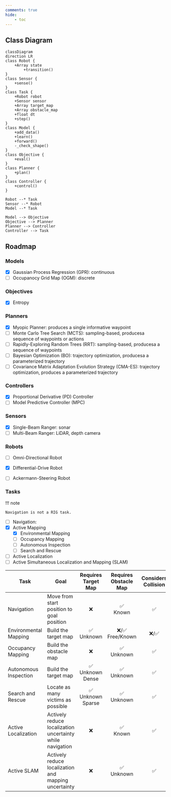 ```yaml
---
comments: true
hide:
    - toc
---
```


## Class Diagram

``` mermaid
classDiagram
direction LR
class Robot {
    +Array state
        +transition()
}
class Sensor {
    +sense()
}
class Task {
    +Robot robot
    +Sensor sensor
    +Array target_map
    +Array obstacle_map
    +float dt
    +step()
}
class Model {
    +add_data()
    +learn()
    +forward()
    -_check_shape()
}
class Objective {
    +eval()
}
class Planner {
    +plan()
}
class Controller {
    +control()
}

Robot --* Task
Sensor --* Robot
Model --* Task

Model --> Objective
Objective --> Planner
Planner --> Controller
Controller --> Task
```

## Roadmap

### Models

- [x] Gaussian Process Regression (GPR): continuous
- [ ] Occupanocy Grid Map (OGM): discrete

### Objectives

- [x] Entropy

### Planners

- [x] Myopic Planner: produces a single informative waypoint
- [ ] Monte Carlo Tree Search (MCTS): sampling-based, producesa sequence of waypoints or actions
- [ ] Rapidly-Exploring Random Trees (RRT): sampling-based, producesa a sequence of waypoints
- [ ] Bayesian Optimization (BO): trajectory optimization, producesa a parameterized trajectory
- [ ] Covariance Matrix Adaptation Evolution Strategy (CMA-ES): trajectory optimization, produces a parameterized trajectory

### Controllers

- [x] Proportional Derivative (PD) Controller
- [ ] Model Predictive Controller (MPC)

### Sensors

- [x] Single-Beam Ranger: sonar
- [ ] Multi-Beam Ranger: LiDAR, depth camera

### Robots

- [ ] Omni-Directional Robot
- [x] Differential-Drive Robot
- [ ] Ackermann-Steering Robot


### Tasks

!!! note

    Navigation is not a RIG task.

- [ ] Navigation:
- [x] Active Mapping
    - [x] Environmental Mapping
    - [ ] Occupancy Mapping
    - [ ] Autonomous Inspection
    - [ ] Search and Rescue
- [ ] Active Localization
- [ ] Active Simultaneous Localization and Mapping (SLAM)

| Task | Goal | Requires Target Map | Requires Obstacle Map | Considers Collision | Localization Algorithm | Mapping Algorithm |
| ---- | ---- | :-----------------: | :-------------------: | :-----------------: | :--------------------: | :---------------: |
| Navigation | Move from start position to goal position | ❌ | ✅ </br> Known | ✅ | ❌ | ❌ |
| Environmental Mapping | Build the target map | ✅ </br> Unknown | ❌/✅ <br/> Free/Known | ❌/✅ | ❌ | ✅ |
| Occupancy Mapping | Build the obstacle map | ❌ | ✅ </br> Unknown | ✅ | ❌ | ✅ |
| Autonomous Inspection | Build the target map | ✅ </br> Unknown </br> Dense  | ✅ </br> Unknown | ✅ | ❌ | ✅ |
| Search and Rescue | Locate as many victims as possible | ✅ </br> Unknown </br> Sparse | ✅ </br> Unknown | ✅ | ❌ | ✅ |
| Active Localization | Actively reduce localization uncertainty while navigation | ❌ | ✅ </br> Known | ✅ | ✅ | ❌ |
| Active SLAM | Actively reduce localization and mapping uncertainty | ❌ | ✅ </br> Unknown | ✅ | ✅ | ✅ |
